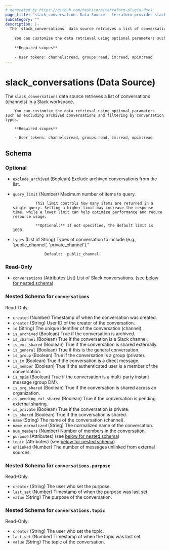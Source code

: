 ```yaml
---
# generated by https://github.com/hashicorp/terraform-plugin-docs
page_title: "slack_conversations Data Source - terraform-provider-slack"
subcategory: ""
description: |-
  The `slack_conversations` data source retrieves a list of conversations (channels) in a Slack workspace.
  
  	You can customize the data retrieval using optional parameters such as excluding archived conversations and filtering by conversation types.
  
  	**Required scopes**
  	
  	- User tokens: channels:read, groups:read, im:read, mpim:read
---
```


# slack_conversations (Data Source)

The `slack_conversations` data source retrieves a list of conversations (channels) in a Slack workspace.

		You can customize the data retrieval using optional parameters such as excluding archived conversations and filtering by conversation types.

		**Required scopes**
		
		- User tokens: channels:read, groups:read, im:read, mpim:read



<!-- schema generated by tfplugindocs -->
## Schema

### Optional

- `exclude_archived` (Boolean) Exclude archived conversations from the list.
- `query_limit` (Number) Maximum number of items to query.

				This limit controls how many items are returned in a single query. Setting a higher limit may increase the response time, while a lower limit can help optimize performance and reduce resource usage.

				**Optional:** If not specified, the default limit is 1000.
- `types` (List of String) Types of conversation to include (e.g., 'public_channel', 'private_channel')."

					Default: 'public_channel'

### Read-Only

- `conversations` (Attributes List) List of Slack conversations. (see [below for nested schema](#nestedatt--conversations))

<a id="nestedatt--conversations"></a>
### Nested Schema for `conversations`

Read-Only:

- `created` (Number) Timestamp of when the conversation was created.
- `creator` (String) User ID of the creator of the conversation.
- `id` (String) The unique identifier of the conversation (channel).
- `is_archived` (Boolean) True if the conversation is archived.
- `is_channel` (Boolean) True if the conversation is a Slack channel.
- `is_ext_shared` (Boolean) True if the conversation is shared externally.
- `is_general` (Boolean) True if this is the general conversation.
- `is_group` (Boolean) True if the conversation is a group (private).
- `is_im` (Boolean) True if the conversation is a direct message.
- `is_member` (Boolean) True if the authenticated user is a member of the conversation.
- `is_mpim` (Boolean) True if the conversation is a multi-party instant message (group DM).
- `is_org_shared` (Boolean) True if the conversation is shared across an organization.
- `is_pending_ext_shared` (Boolean) True if the conversation is pending external sharing.
- `is_private` (Boolean) True if the conversation is private.
- `is_shared` (Boolean) True if the conversation is shared.
- `name` (String) The name of the conversation (channel).
- `name_normalized` (String) The normalized name of the conversation.
- `num_members` (Number) Number of members in the conversation.
- `purpose` (Attributes) (see [below for nested schema](#nestedatt--conversations--purpose))
- `topic` (Attributes) (see [below for nested schema](#nestedatt--conversations--topic))
- `unlinked` (Number) The number of messages unlinked from external sources.

<a id="nestedatt--conversations--purpose"></a>
### Nested Schema for `conversations.purpose`

Read-Only:

- `creator` (String) The user who set the purpose.
- `last_set` (Number) Timestamp of when the purpose was last set.
- `value` (String) The purpose of the conversation.


<a id="nestedatt--conversations--topic"></a>
### Nested Schema for `conversations.topic`

Read-Only:

- `creator` (String) The user who set the topic.
- `last_set` (Number) Timestamp of when the topic was last set.
- `value` (String) The topic of the conversation.
